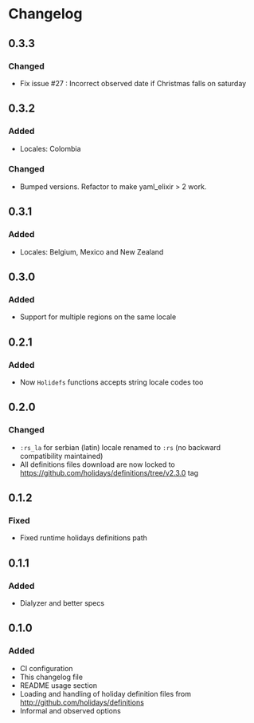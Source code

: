 # Changelog

## 0.3.3

### Changed

- Fix issue #27 : Incorrect observed date if Christmas falls on saturday
  
## 0.3.2

### Added

- Locales: Colombia

### Changed

- Bumped versions. Refactor to make yaml_elixir > 2 work.

## 0.3.1

### Added

- Locales: Belgium, Mexico and New Zealand

## 0.3.0

### Added

- Support for multiple regions on the same locale

## 0.2.1

### Added

- Now `Holidefs` functions accepts string locale codes too

## 0.2.0

### Changed

- `:rs_la` for serbian (latin) locale renamed to `:rs` (no backward compatibility maintained)
- All definitions files download are now locked to
https://github.com/holidays/definitions/tree/v2.3.0 tag

## 0.1.2

### Fixed

- Fixed runtime holidays definitions path

## 0.1.1

### Added

- Dialyzer and better specs

## 0.1.0

### Added

- CI configuration
- This changelog file
- README usage section
- Loading and handling of holiday definition files from http://github.com/holidays/definitions
- Informal and observed options

